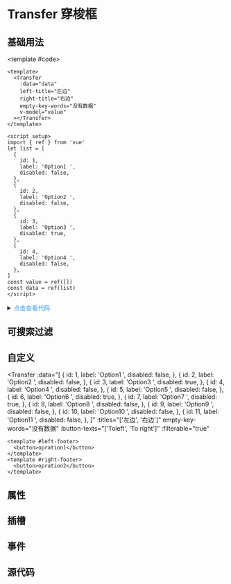 # Transfer 穿梭框

## 基础用法



<Demo>
  <template #component>
    <Transfer
      :data="[
        {
          id: 1,
          label: 'Option1 ',
          disabled: false,
        },
        {
          id: 2,
          label: 'Option2 ',
          disabled: false,
        },
        {
          id: 3,
          label: 'Option3 ',
          disabled: true,
        },
        {
          id: 4,
          label: 'Option4 ',
          disabled: false,
        },
      ]"
    >
    </Transfer>
  </template>

  <template #code>
  
```vue
<template>
  <Transfer
    :data="data"
    left-title="左边"
    right-title="右边"
    empty-key-words="没有数据"
    v-model="value"
  ></Transfer>
</template>

<script setup>
import { ref } from 'vue'
let list = [
  {
    id: 1,
    label: 'Option1 ',
    disabled: false,
  },
  {
    id: 2,
    label: 'Option2 ',
    disabled: false,
  },
  {
    id: 3,
    label: 'Option3 ',
    disabled: true,
  },
  {
    id: 4,
    label: 'Option4 ',
    disabled: false,
  },
]
const value = ref([])
const data = ref(list)
</script>
```
</template>
</Demo>


<details>
 
<summary><span style="color:#409eff; cursor: pointer;  user-select: none;">点击查看代码</span></summary>
 
```vue
<template>
  <Transfer
    :data="data"
    left-title="左边"
    right-title="右边"
    empty-key-words="没有数据"
    v-model="value"
  ></Transfer>
</template>

<script setup>
import { ref } from 'vue'
let list = [
  {
    id: 1,
    label: 'Option1 ',
    disabled: false,
  },
  {
    id: 2,
    label: 'Option2 ',
    disabled: false,
  },
  {
    id: 3,
    label: 'Option3 ',
    disabled: true,
  },
  {
    id: 4,
    label: 'Option4 ',
    disabled: false,
  },
]
const value = ref([])
const data = ref(list)
</script>

```
</details>

## 可搜索过滤

## 自定义
 <Transfer
    :data="[
  {
    id: 1,
    label: 'Option1 ',
    disabled: false,
  },
  {
    id: 2,
    label: 'Option2 ',
    disabled: false,
  },
  {
    id: 3,
    label: 'Option3 ',
    disabled: true,
  },
  {
    id: 4,
    label: 'Option4 ',
    disabled: false,
  },
  {
    id: 5,
    label: 'Option5 ',
    disabled: false,
  },
  {
    id: 6,
    label: 'Option6 ',
    disabled: true,
  },
  {
    id: 7,
    label: 'Option7 ',
    disabled: true,
  },
  {
    id: 8,
    label: 'Option8 ',
    disabled: false,
  },
  {
    id: 9,
    label: 'Option9 ',
    disabled: false,
  },
  {
    id: 10,
    label: 'Option10 ',
    disabled: false,
  },
  {
    id: 11,
    label: 'Option11 ',
    disabled: false,
  },
]"
    :titles="['左边', '右边']"
    empty-key-words="没有数据"
    :button-texts="['Toleft', 'To right']"
    :filterable="true"
  >
    <template #left-footer>
      <button>opration1</button>
    </template>
    <template #right-footer>
      <button>opration2</button>
    </template>
  </Transfer>


## 属性

## 插槽

## 事件

## 源代码









